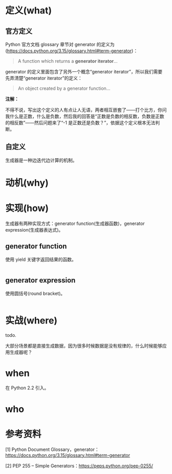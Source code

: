 # 定义(what)

## 官方定义

Python 官方文档 glossary 章节对 generator 的定义为(https://docs.python.org/3.15/glossary.html#term-generator)：

> A function which returns a **generator iterator**...

generator 的定义里面包含了另外一个概念“generator iterator”，所以我们需要先弄清楚“generator iterator”的定义：

> An object created by a generator function...

**注解：**

不得不说，写出这个定义的人有点让人无语，两者相互嵌套了——打个比方，你问我什么是正数，什么是负数，然后我的回答是“正数是负数的相反数，负数是正数的相反数”——然后问题来了“-1 是正数还是负数？”，依据这个定义根本无法判断。

## 自定义

生成器是一种边迭代边计算的机制。

# 动机(why)

# 实现(how)

生成器有两种实现方式：generator function(生成器函数)，generator expression(生成器表达式)。

## generator function

使用 yield 关键字返回结果的函数。

```

```

## generator expression

使用圆括号(round bracket)。

```

```

# 实战(where)

todo.

大部分场景都是直接生成数据，因为很多时候数据是没有规律的，什么时候能够应用生成器呢？

# when

在 Python 2.2 引入。

# who

# 参考资料

[1] Python Document Glossary，generator：https://docs.python.org/3.15/glossary.html#term-generator

[2] PEP 255 – Simple Generators：https://peps.python.org/pep-0255/